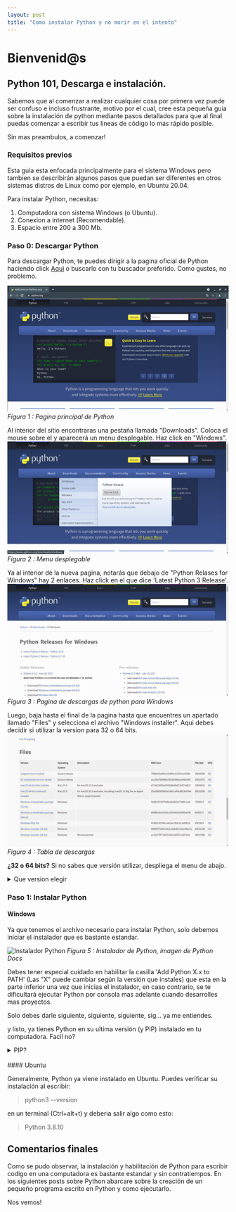 ```yaml
---
layout: post
title: "Como instalar Python y no morir en el intento"
---
```


# Bienvenid@s
## Python 101, Descarga e instalación.

Sabemos que al comenzar a realizar cualquier cosa por primera vez puede ser confuso e incluso
frustrante, motivo por el cual, cree esta pequeña guia sobre la instalación de python mediante pasos detallados para que al final puedas comenzar a escribir tus lineas de código lo mas rápido posible.

Sin mas preambulos, a comenzar!

### Requisitos previos

Esta guia esta enfocada principalmente para el sistema Windows pero tambien se describirán algunos pasos que puedan ser diferentes en otros sistemas distros de Linux como por ejemplo, en Ubuntu 20.04.

Para instalar Python, necesitas:

1.	Computadora con sistema Windows (o Ubuntu).
2.	Conexion a internet (Recomendable).
3.	Espacio entre 200 a 300 Mb.

### Paso 0: Descargar Python

Para descargar Python, te puedes dirigir a la pagina oficial de Python haciendo click [Aqui](https://www.python.org/ "Sitio oficial de Python") o buscarlo con tu buscador preferido. Como gustes, no problemo.

![Pagina principal de Python](/assets/python/images/Python_Main_Page.png "Pagina oficial de Python")
*Figura 1 : Pagina principal de Python*

Al interior del sitio encontraras una pestaña llamada "Downloads". Coloca el mouse sobre el y aparecerá un menu desplegable. Haz click en "Windows". 
![Pagina principal de Python, Descargas](/assets/python/images/Python_download.png "Descargas")
*Figura 2 : Menu desplegable*

Ya al interior de la nueva pagina, notarás que debajo de "Python Relases for Windows" hay 2 enlaces. Haz click en el que dice 'Latest Python 3 Release'.
![Pagina descargas Windows](/assets/python/images/Python_download_page.png "Pagina de descargas de Python para Windows")
*Figura 3 : Pagina de descargas de python para Windows* 

Luego, baja hasta el final de la pagina hasta que encuentres un apartado llamado "Files" y selecciona el archivo "Windows installer". Aqui debes decidir si utilizar la version para 32 o 64 bits.
![32 o 64 Bits](/assets/python/images/Python_32_64_bits.png "Descargar 32 o 64 bits")
*Figura 4 : Tabla de descargas*

**¿32 o 64 bits?**
Si no sabes que versión utilizar, despliega el menu de abajo.
<details>
<summary>Que version elegir</summary>
<br>
Las versiones 32 y 64 bits hacen referencia al tipo de arquitectura del procesador en que se basó la construccion del archivo. Es decir, la version de 32 bits sirve para computadoras de 32 bits (Tambien para 64 bits) y la version de 64 bits para computadoras de 64 bits (No sirve para 32 bits).
<br>
<br>
Basicamente si tienes un computador de 64 bits, no tendrias porque preocuparte mucho, pero sacrificarias algunas caracteristicas al no utilizar la version correcta. Cosa que no queremos cierto?
<br>
<br>
Para conocer la arquitectura de tu computadora debes:

<ul>	
	<li>Buscar "Acerca de mi pc" en el buscador de Windows e identificar en la informacion que te entrega que tipo de arquitectura es tu computadora</li>
	<li>Para Ubuntu, debes abrir una terminal (Ctrl+alt+t) y escribir 'lscpu' sin las comillas.</li>
</ul>
</details>


### Paso 1: Instalar Python
#### Windows

Ya que tenemos el archivo necesario para instalar Python, solo debemos iniciar el instalador que es bastante estandar. 

![Instalador Python](https://docs.python.org/es/3/_images/win_installer.png "Instalador Python")
*Figura 5 : Instalador de Python, imagen de Python Docs*

Debes tener especial cuidado en habilitar la casilla 'Add Python X.x to PATH' (Las "X" puede cambiar según la versión que instales) que esta en la parte inferior una vez que inicias el instalador, en caso contrario, se te dificultará ejecutar Python por consola mas adelante cuando desarrolles mas proyectos.

Solo debes darle siguiente, siguiente, siguiente, sig... ya me entiendes.

y listo, ya tienes Python en su ultima versión (y PIP) instalado en tu computadora. Facil no?
<details>
<summary>PIP?</summary>
<br>
PIP (Package Installer for Python), es un gestor que te ayudará a instalar, actualizar y/o borrar paquetes desde una terminal. Este software se instala junto a Python y facilita mucho la administración de las librerias que necesites a medida que avanzas en cualquier proyecto.
<br>
<br>
Que necesitas instalar una libreria que te permita manipular imagenes? Lo puedes instalar con PIP. O talvez una libreria que te permita utilizar sonido o video en tu codigo?, solo debes buscar una libreria que satisfaga tus necesidades y mediante PIP instalarlo.

</details>
<br>
#### Ubuntu

Generalmente, Python ya viene instalado en Ubuntu. Puedes verificar su instalación al escribir: 
>python3 --version

en un terminal (Ctrl+alt+t) y deberia salir algo como esto:
>Python 3.8.10


## Comentarios finales

Como se pudo observar, la instalación y habilitación de Python para escribir codigo en una computadora es bastante estandar y sin contratiempos.
En los siguientes posts sobre Python abarcare sobre la creación de un pequeño programa escrito en Python y como ejecutarlo.

Nos vemos!





